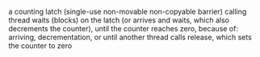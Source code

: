 
a counting latch (single-use non-movable non-copyable barrier)
calling thread waits (blocks) on the latch (or arrives and waits, which also decrements the counter),
until the counter reaches zero, because of: arriving, decrementation, or until
another thread calls release, which sets the counter to zero
